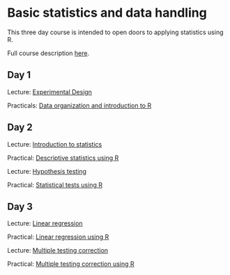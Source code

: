 # Basic statistics and data handling

This three day course is intended to open doors to applying statistics using R.

Full course description [here](https://www.training.cam.ac.uk/event/2034285).


## Day 1

Lecture: 
[Experimental Design](Day1/ExperimentalDesignSlidesDec2016_Final.pdf)

Practicals:
[Data organization and introduction to R](https://rawgit.com/cambiotraining/stats-intro/master/Day1/day1_slides.html)


## Day 2

Lecture:
[Introduction to statistics](Day2/lectures/StatsIntro_April2017.pdf)

Practical:
[Descriptive statistics using R](Day2/practicals/teaching_R_questions.Rmd)

Lecture:
[Hypothesis testing](Day2/lectures/HypothesisTesting_April2017.pdf)

Practical:
[Statistical tests using R](Day2/practicals/tests_R_questions.Rmd)


## Day 3

Lecture:
[Linear regression](Day3/lectures/LinearRegression_April2017.pdf)

Practical:
[Linear regression using R](Day3/practicals/linear_R_questions.Rmd)

Lecture:
[Multiple testing correction](Day3/lectures/MultipleTesting_April2017.pdf)

Practical:
[Multiple testing correction using R](Day3/lectures/multiple_R_questions.Rmd)




